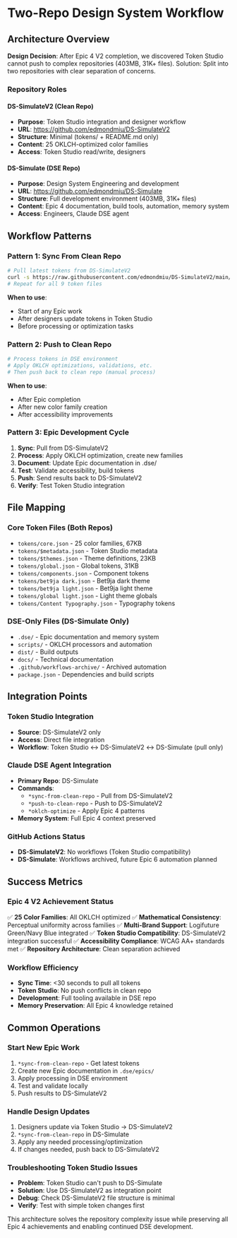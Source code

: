 # Two-Repo Design System Workflow

## Architecture Overview

**Design Decision**: After Epic 4 V2 completion, we discovered Token Studio cannot push to complex repositories (403MB, 31K+ files). Solution: Split into two repositories with clear separation of concerns.

### Repository Roles

#### DS-SimulateV2 (Clean Repo)
- **Purpose**: Token Studio integration and designer workflow
- **URL**: https://github.com/edmondmiu/DS-SimulateV2
- **Structure**: Minimal (tokens/ + README.md only)
- **Content**: 25 OKLCH-optimized color families
- **Access**: Token Studio read/write, designers

#### DS-Simulate (DSE Repo)
- **Purpose**: Design System Engineering and development
- **URL**: https://github.com/edmondmiu/DS-Simulate
- **Structure**: Full development environment (403MB, 31K+ files)
- **Content**: Epic 4 documentation, build tools, automation, memory system
- **Access**: Engineers, Claude DSE agent

## Workflow Patterns

### Pattern 1: Sync From Clean Repo
```bash
# Pull latest tokens from DS-SimulateV2
curl -s https://raw.githubusercontent.com/edmondmiu/DS-SimulateV2/main/tokens/core.json -o tokens/core.json
# Repeat for all 9 token files
```

**When to use**: 
- Start of any Epic work
- After designers update tokens in Token Studio
- Before processing or optimization tasks

### Pattern 2: Push to Clean Repo
```bash
# Process tokens in DSE environment
# Apply OKLCH optimizations, validations, etc.
# Then push back to clean repo (manual process)
```

**When to use**:
- After Epic completion
- After new color family creation
- After accessibility improvements

### Pattern 3: Epic Development Cycle
1. **Sync**: Pull from DS-SimulateV2
2. **Process**: Apply OKLCH optimization, create new families
3. **Document**: Update Epic documentation in .dse/
4. **Test**: Validate accessibility, build tokens
5. **Push**: Send results back to DS-SimulateV2
6. **Verify**: Test Token Studio integration

## File Mapping

### Core Token Files (Both Repos)
- `tokens/core.json` - 25 color families, 67KB
- `tokens/$metadata.json` - Token Studio metadata
- `tokens/$themes.json` - Theme definitions, 23KB
- `tokens/global.json` - Global tokens, 31KB
- `tokens/components.json` - Component tokens
- `tokens/bet9ja dark.json` - Bet9ja dark theme
- `tokens/bet9ja light.json` - Bet9ja light theme
- `tokens/global light.json` - Light theme globals
- `tokens/Content Typography.json` - Typography tokens

### DSE-Only Files (DS-Simulate Only)
- `.dse/` - Epic documentation and memory system
- `scripts/` - OKLCH processors and automation
- `dist/` - Build outputs
- `docs/` - Technical documentation
- `.github/workflows-archive/` - Archived automation
- `package.json` - Dependencies and build scripts

## Integration Points

### Token Studio Integration
- **Source**: DS-SimulateV2 only
- **Access**: Direct file integration
- **Workflow**: Token Studio ↔ DS-SimulateV2 ↔ DS-Simulate (pull only)

### Claude DSE Agent Integration
- **Primary Repo**: DS-Simulate
- **Commands**: 
  - `*sync-from-clean-repo` - Pull from DS-SimulateV2
  - `*push-to-clean-repo` - Push to DS-SimulateV2
  - `*oklch-optimize` - Apply Epic 4 patterns
- **Memory System**: Full Epic 4 context preserved

### GitHub Actions Status
- **DS-SimulateV2**: No workflows (Token Studio compatibility)
- **DS-Simulate**: Workflows archived, future Epic 6 automation planned

## Success Metrics

### Epic 4 V2 Achievement Status
✅ **25 Color Families**: All OKLCH optimized
✅ **Mathematical Consistency**: Perceptual uniformity across families
✅ **Multi-Brand Support**: Logifuture Green/Navy Blue integrated
✅ **Token Studio Compatibility**: DS-SimulateV2 integration successful
✅ **Accessibility Compliance**: WCAG AA+ standards met
✅ **Repository Architecture**: Clean separation achieved

### Workflow Efficiency
- **Sync Time**: <30 seconds to pull all tokens
- **Token Studio**: No push conflicts in clean repo
- **Development**: Full tooling available in DSE repo
- **Memory Preservation**: All Epic 4 knowledge retained

## Common Operations

### Start New Epic Work
1. `*sync-from-clean-repo` - Get latest tokens
2. Create new Epic documentation in `.dse/epics/`
3. Apply processing in DSE environment
4. Test and validate locally
5. Push results to DS-SimulateV2

### Handle Design Updates
1. Designers update via Token Studio → DS-SimulateV2
2. `*sync-from-clean-repo` in DS-Simulate
3. Apply any needed processing/optimization
4. If changes needed, push back to DS-SimulateV2

### Troubleshooting Token Studio Issues
- **Problem**: Token Studio can't push to DS-Simulate
- **Solution**: Use DS-SimulateV2 as integration point
- **Debug**: Check DS-SimulateV2 file structure is minimal
- **Verify**: Test with simple token changes first

This architecture solves the repository complexity issue while preserving all Epic 4 achievements and enabling continued DSE development.